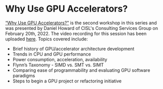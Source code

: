 # Why Use GPU Accelerators?

[“Why Use GPU Accelerators?"](Why%20Use%20GPU%20Accelerators%20-%20Daniel%20Howard,%20GPU%20Training%2020220217.pdf) is the second workshop in this series and was presented by Daniel Howard of CISL's Consulting Services Group on February 20th, 2022. The video recording for this session has been uploaded [here](https://youtu.be/zKb2ISrVEcU). Topics covered include:

* Brief history of GPU/accelerator architecture development
* Trends in CPU and GPU performance
* Power consumption, acceleration, availability
* Flynn’s Taxonomy - SIMD vs. SMT vs. SIMT
* Comparing ease of programmability and evaluating GPU software paradigms
* Steps to begin a GPU project or refactoring initiative